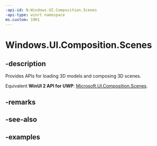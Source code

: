 ```yaml
---
-api-id: N:Windows.UI.Composition.Scenes
-api-type: winrt namespace
ms.custom: 19H1
---
```


<!-- Namespace syntax.
namespace Windows.UI.Composition.Scenes 
-->

# Windows.UI.Composition.Scenes

## -description

Provides APIs for loading 3D models and composing 3D scenes.

Equivalent **WinUI 2 API for UWP**: [Microsoft.UI.Composition.Scenes](/windows/winui/api/microsoft.ui.composition.scenes).

## -remarks

## -see-also

## -examples

